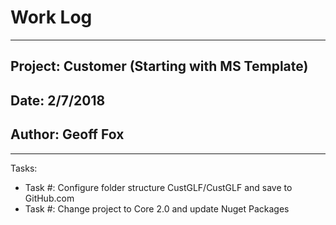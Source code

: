 ﻿# Work Log
******************************
## Project:		Customer (Starting with MS Template)
## Date:			2/7/2018
## Author:		Geoff Fox
******************************
Tasks: 
* Task #: Configure folder structure CustGLF/CustGLF and save to GitHub.com
* Task #: Change project to Core 2.0 and update Nuget Packages
